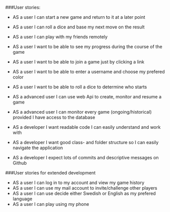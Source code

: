 ###User stories:

* AS a user I can start a new game and return to it at a later point
* AS a user I can roll a dice and base my next move on the result
* AS a user I can play with my friends remotely
* AS a user I want to be able to see my progress during the course of the game
* AS a user I want to be able to join a game just by clicking a link
* AS a user I want to be able to enter a username and choose my prefered color
* AS a user I want to be able to roll a dice to determine who starts

* AS a advanced user I can use web Api to create, monitor and resume a game
* AS a advanced user I can monitor every game (ongoing/historical) provided I have access to the database

* AS a developer I want readable code I can easily understand and work with
* AS a developer I want good class- and folder structure so I can easily navigate the application
* AS a developer I expect lots of commits and descriptive messages on Github

###User stories for extended development

* AS a user I can log in to my account and view my game history
* AS a user I can use my mail account to invite/challenge other players
* AS a user I can use decide either Swedish or English as my prefered language
* AS a user I can play using my phone

